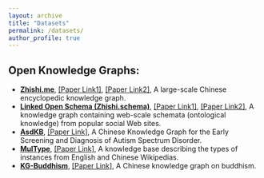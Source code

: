 ```yaml
---
layout: archive
title: "Datasets"
permalink: /datasets/
author_profile: true
---
```


## Open Knowledge Graphs:
* **[Zhishi.me](http://data.openkg.cn/dataset/zhishi-me-dump)**, [[Paper Link1]](https://link.springer.com/article/10.1007/s11280-019-00719-4), [[Paper Link2]](https://link.springer.com/chapter/10.1007/978-3-642-25093-4_14), A large-scale Chinese encyclopedic knowledge graph.
* **[Linked Open Schema (Zhishi.schema)](http://data.openkg.cn/dataset/linked-open-schema)**, [[Paper Link1]](https://www.sciencedirect.com/science/article/abs/pii/S157082681830026X), [[Paper Link2]](https://link.springer.com/chapter/10.1007/978-3-319-11964-9_19), A knowledge graph containing web-scale schemata (ontological knowledge) from popular social Web sites.
* **[AsdKB](http://data.openkg.cn/dataset/asdkb)**, [[Paper Link]](https://link.springer.com/chapter/10.1007/978-3-031-47243-5_4), A Chinese Knowledge Graph for the Early Screening and Diagnosis of Autism Spectrum Disorder.
* **[MulType](http://data.openkg.cn/dataset/multype)**, [[Paper Link]](https://www.igi-global.com/article/language-independent-type-inference-of-the-instances-from-multilingual-wikipedia/223107), A knowledge base describing the types of instances from English and Chinese Wikipedias.
* **[KG-Buddhism](http://data.openkg.cn/dataset/kg-buddhism)**, [[Paper Link]](https://link.springer.com/chapter/10.1007/978-3-319-70682-5_17), A Chinese knowledge graph on buddhism.